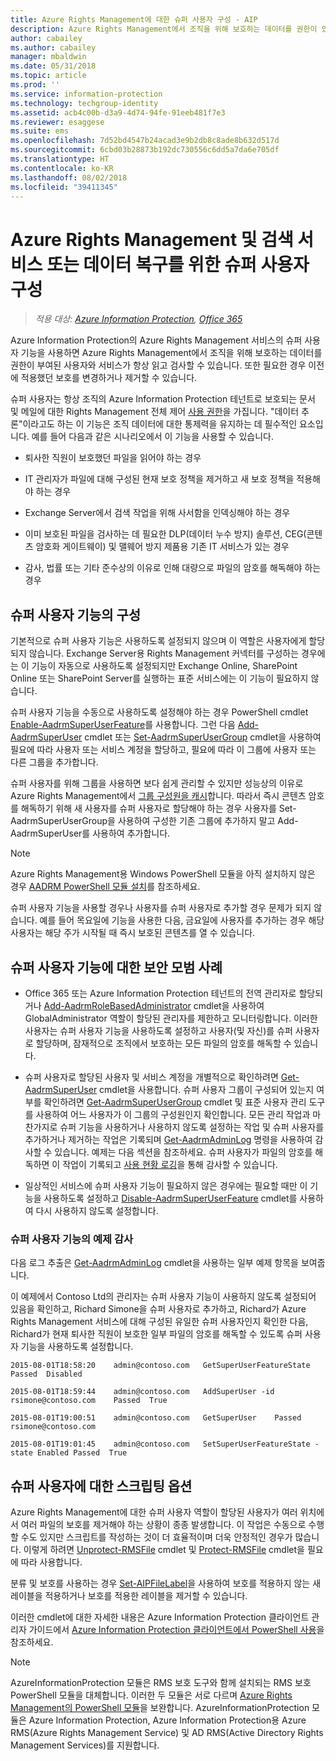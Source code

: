 ```yaml
---
title: Azure Rights Management에 대한 슈퍼 사용자 구성 - AIP
description: Azure Rights Management에서 조직을 위해 보호하는 데이터를 권한이 있는 사용자와 서비스가 항상 읽고 검사할 수 있도록 하는 Azure Information Protection의 Azure Rights Management 서비스의 슈퍼 사용자 기능 및 이 기능을 구현하는 방법을 설명합니다. ‘데이터 추론’이라고도 하는 이 기능은 조직 데이터에 대한 통제력을 유지하는 데 필수적인 요소입니다.
author: cabailey
ms.author: cabailey
manager: mbaldwin
ms.date: 05/31/2018
ms.topic: article
ms.prod: ''
ms.service: information-protection
ms.technology: techgroup-identity
ms.assetid: acb4c00b-d3a9-4d74-94fe-91eeb481f7e3
ms.reviewer: esaggese
ms.suite: ems
ms.openlocfilehash: 7d52bd4547b24acad3e9b2db8c8ade8b632d517d
ms.sourcegitcommit: 6cbd03b28873b192dc730556c6dd5a7da6e705df
ms.translationtype: HT
ms.contentlocale: ko-KR
ms.lasthandoff: 08/02/2018
ms.locfileid: "39411345"
---
```

# <a name="configuring-super-users-for-azure-rights-management-and-discovery-services-or-data-recovery"></a>Azure Rights Management 및 검색 서비스 또는 데이터 복구를 위한 슈퍼 사용자 구성

>*적용 대상: [Azure Information Protection](https://azure.microsoft.com/pricing/details/information-protection), [Office 365](http://download.microsoft.com/download/E/C/F/ECF42E71-4EC0-48FF-AA00-577AC14D5B5C/Azure_Information_Protection_licensing_datasheet_EN-US.pdf)*

Azure Information Protection의 Azure Rights Management 서비스의 슈퍼 사용자 기능을 사용하면 Azure Rights Management에서 조직을 위해 보호하는 데이터를 권한이 부여된 사용자와 서비스가 항상 읽고 검사할 수 있습니다. 또한 필요한 경우 이전에 적용했던 보호를 변경하거나 제거할 수 있습니다. 

슈퍼 사용자는 항상 조직의 Azure Information Protection 테넌트로 보호되는 문서 및 메일에 대한 Rights Management 전체 제어 [사용 권한](configure-usage-rights.md)을 가집니다. "데이터 추론"이라고도 하는 이 기능은 조직 데이터에 대한 통제력을 유지하는 데 필수적인 요소입니다. 예를 들어 다음과 같은 시나리오에서 이 기능을 사용할 수 있습니다.

- 퇴사한 직원이 보호했던 파일을 읽어야 하는 경우

- IT 관리자가 파일에 대해 구성된 현재 보호 정책을 제거하고 새 보호 정책을 적용해야 하는 경우

- Exchange Server에서 검색 작업을 위해 사서함을 인덱싱해야 하는 경우

- 이미 보호된 파일을 검사하는 데 필요한 DLP(데이터 누수 방지) 솔루션, CEG(콘텐츠 암호화 게이트웨이) 및 맬웨어 방지 제품용 기존 IT 서비스가 있는 경우

- 감사, 법률 또는 기타 준수상의 이유로 인해 대량으로 파일의 암호를 해독해야 하는 경우

## <a name="configuration-for-the-super-user-feature"></a>슈퍼 사용자 기능의 구성

기본적으로 슈퍼 사용자 기능은 사용하도록 설정되지 않으며 이 역할은 사용자에게 할당되지 않습니다. Exchange Server용 Rights Management 커넥터를 구성하는 경우에는 이 기능이 자동으로 사용하도록 설정되지만 Exchange Online, SharePoint Online 또는 SharePoint Server를 실행하는 표준 서비스에는 이 기능이 필요하지 않습니다.

슈퍼 사용자 기능을 수동으로 사용하도록 설정해야 하는 경우 PowerShell cmdlet [Enable-AadrmSuperUserFeature](/powershell/aadrm/vlatest/enable-aadrmsuperuserfeature)를 사용합니다. 그런 다음 [Add-AadrmSuperUser](/powershell/aadrm/vlatest/add-aadrmsuperuser) cmdlet 또는 [Set-AadrmSuperUserGroup](/powershell/aadrm/vlatest/set-aadrmsuperusergroup) cmdlet을 사용하여 필요에 따라 사용자 또는 서비스 계정을 할당하고, 필요에 따라 이 그룹에 사용자 또는 다른 그룹을 추가합니다. 

슈퍼 사용자를 위해 그룹을 사용하면 보다 쉽게 관리할 수 있지만 성능상의 이유로 Azure Rights Management에서 [그룹 구성원을 캐시](../plan-design/prepare.md#group-membership-caching-by-azure-information-protection)합니다. 따라서 즉시 콘텐츠 암호를 해독하기 위해 새 사용자를 슈퍼 사용자로 할당해야 하는 경우 사용자를 Set-AadrmSuperUserGroup을 사용하여 구성한 기존 그룹에 추가하지 말고 Add-AadrmSuperUser를 사용하여 추가합니다.

> [!NOTE]
> Azure Rights Management용 Windows PowerShell 모듈을 아직 설치하지 않은 경우 [AADRM PowerShell 모듈 설치](install-powershell.md)를 참조하세요.

슈퍼 사용자 기능을 사용할 경우나 사용자를 슈퍼 사용자로 추가할 경우 문제가 되지 않습니다. 예를 들어 목요일에 기능을 사용한 다음, 금요일에 사용자를 추가하는 경우 해당 사용자는 해당 주가 시작될 때 즉시 보호된 콘텐츠를 열 수 있습니다.

## <a name="security-best-practices-for-the-super-user-feature"></a>슈퍼 사용자 기능에 대한 보안 모범 사례

- Office 365 또는 Azure Information Protection 테넌트의 전역 관리자로 할당되거나 [Add-AadrmRoleBasedAdministrator](/powershell/module/aadrm/add-aadrmrolebasedadministrator) cmdlet을 사용하여 GlobalAdministrator 역할이 할당된 관리자를 제한하고 모니터링합니다. 이러한 사용자는 슈퍼 사용자 기능을 사용하도록 설정하고 사용자(및 자신)를 슈퍼 사용자로 할당하며, 잠재적으로 조직에서 보호하는 모든 파일의 암호를 해독할 수 있습니다.

- 슈퍼 사용자로 할당된 사용자 및 서비스 계정을 개별적으로 확인하려면 [Get-AadrmSuperUser](/powershell/module/aadrm/get-aadrmsuperuser) cmdlet을 사용합니다. 슈퍼 사용자 그룹이 구성되어 있는지 여부를 확인하려면 [Get-AadrmSuperUserGroup](/powershell/module/aadrm/get-aadrmsuperusergroup) cmdlet 및 표준 사용자 관리 도구를 사용하여 어느 사용자가 이 그룹의 구성원인지 확인합니다. 모든 관리 작업과 마찬가지로 슈퍼 기능을 사용하거나 사용하지 않도록 설정하는 작업 및 슈퍼 사용자를 추가하거나 제거하는 작업은 기록되며 [Get-AadrmAdminLog](/powershell/module/aadrm/get-aadrmadminlog) 명령을 사용하여 감사할 수 있습니다. 예제는 다음 섹션을 참조하세요. 슈퍼 사용자가 파일의 암호를 해독하면 이 작업이 기록되고 [사용 현황 로깅](log-analyze-usage.md)을 통해 감사할 수 있습니다.

- 일상적인 서비스에 슈퍼 사용자 기능이 필요하지 않은 경우에는 필요할 때만 이 기능을 사용하도록 설정하고 [Disable-AadrmSuperUserFeature](/powershell/module/aadrm/disable-aadrmsuperuserfeature) cmdlet를 사용하여 다시 사용하지 않도록 설정합니다.

### <a name="example-auditing-for-the-super-user-feature"></a>슈퍼 사용자 기능의 예제 감사

다음 로그 추출은 [Get-AadrmAdminLog](/powershell/module/aadrm/get-aadrmadminlog) cmdlet을 사용하는 일부 예제 항목을 보여줍니다. 

이 예제에서 Contoso Ltd의 관리자는 슈퍼 사용자 기능이 사용하지 않도록 설정되어 있음을 확인하고, Richard Simone을 슈퍼 사용자로 추가하고, Richard가 Azure Rights Management 서비스에 대해 구성된 유일한 슈퍼 사용자인지 확인한 다음, Richard가 현재 퇴사한 직원이 보호한 일부 파일의 암호를 해독할 수 있도록 슈퍼 사용자 기능을 사용하도록 설정합니다.

`2015-08-01T18:58:20    admin@contoso.com   GetSuperUserFeatureState    Passed  Disabled`

`2015-08-01T18:59:44    admin@contoso.com   AddSuperUser -id rsimone@contoso.com    Passed  True`

`2015-08-01T19:00:51    admin@contoso.com   GetSuperUser    Passed  rsimone@contoso.com`

`2015-08-01T19:01:45    admin@contoso.com   SetSuperUserFeatureState -state Enabled Passed  True`

## <a name="scripting-options-for-super-users"></a>슈퍼 사용자에 대한 스크립팅 옵션
Azure Rights Management에 대한 슈퍼 사용자 역할이 할당된 사용자가 여러 위치에서 여러 파일의 보호를 제거해야 하는 상황이 종종 발생합니다. 이 작업은 수동으로 수행할 수도 있지만 스크립트를 작성하는 것이 더 효율적이며 더욱 안정적인 경우가 많습니다. 이렇게 하려면 [Unprotect-RMSFile](/powershell/module/azureinformationprotection/unprotect-rmsfile) cmdlet 및 [Protect-RMSFile](/powershell/module/azureinformationprotection/protect-rmsfile) cmdlet을 필요에 따라 사용합니다. 

분류 및 보호를 사용하는 경우 [Set-AIPFileLabel](/powershell/module/azureinformationprotection/set-aipfilelabel)을 사용하여 보호를 적용하지 않는 새 레이블을 적용하거나 보호를 적용한 레이블을 제거할 수 있습니다. 

이러한 cmdlet에 대한 자세한 내용은 Azure Information Protection 클라이언트 관리자 가이드에서 [Azure Information Protection 클라이언트에서 PowerShell 사용](../rms-client/client-admin-guide-powershell.md)을 참조하세요.

> [!NOTE]
> AzureInformationProtection 모듈은 RMS 보호 도구와 함께 설치되는 RMS 보호 PowerShell 모듈을 대체합니다. 이러한 두 모듈은 서로 다르며 [Azure Rights Management의 PowerShell 모듈](administer-powershell.md)을 보완합니다. AzureInformationProtection 모듈은 Azure Information Protection, Azure Information Protection용 Azure RMS(Azure Rights Management Service) 및 AD RMS(Active Directory Rights Management Services)를 지원합니다.


